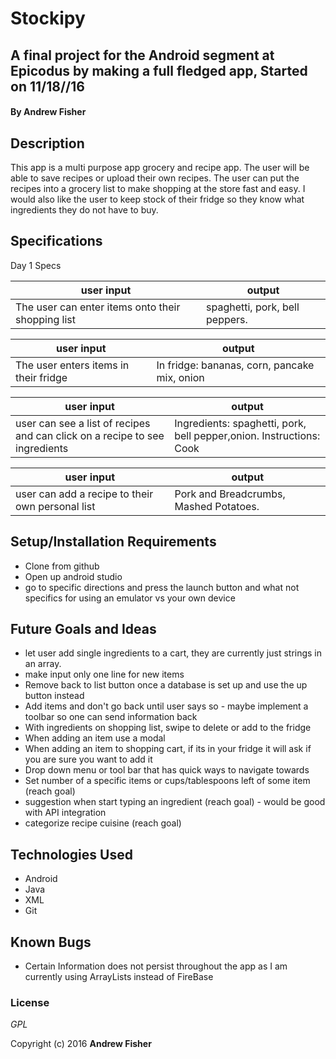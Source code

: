 # Stockipy

## A final project for the Android segment at Epicodus by making a full fledged app, Started on 11/18//16

#### By **Andrew Fisher**

## Description
This app is a multi purpose app grocery and recipe app. The user will be able to save recipes or upload their own recipes. The user can put the recipes into a grocery list to make shopping at the store fast and easy. I would also like the user to keep stock of their fridge so they know what ingredients they do not have to buy.

## Specifications



Day 1 Specs



user input                | output
------------------------- | -------------
The user can enter items onto their shopping list| spaghetti, pork, bell peppers.


user input                | output
------------------------- | -------------
The user enters items in their fridge| In fridge: bananas, corn, pancake mix, onion


user input                | output
------------------------- | -------------
user can see a list of recipes and can click on a recipe to see ingredients| Ingredients: spaghetti, pork, bell pepper,onion. Instructions: Cook

user input                | output
------------------------- | -------------
user can add a recipe to their own personal list | Pork and Breadcrumbs, Mashed Potatoes.


## Setup/Installation Requirements

* Clone from github
* Open up android studio
* go to specific directions and press the launch button and what not specifics for using an emulator vs your own device

## Future Goals and Ideas
* let user add single ingredients to a cart, they are currently just strings in an array.
* make input only one line for new items
* Remove back to list button once a database is set up and use the up button instead
* Add items and don't go back until user says so - maybe implement a toolbar so one can send information back
* With ingredients on shopping list, swipe to delete or add to the fridge
* When adding an item use a modal
* When adding an item to shopping cart, if its in your fridge it will ask if you are sure you want to add it
* Drop down menu or tool bar that has quick ways to navigate towards
* Set number of a specific items or cups/tablespoons left of some item (reach goal)
* suggestion when start typing an ingredient (reach goal) - would be good with API integration
* categorize recipe cuisine (reach goal)

## Technologies Used

* Android
* Java
* XML
* Git


## Known Bugs
* Certain Information does not persist throughout the app as I am currently using ArrayLists instead of FireBase



### License

*GPL*

Copyright (c) 2016 **Andrew Fisher**
